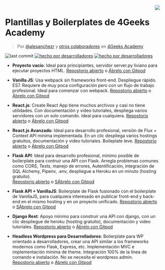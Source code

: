 <img align="right" src="https://assets.breatheco.de/apis/img/images.php?blob&random&cat=icon&tags=4geeks,32">

# Plantillas y Boilerplates de 4Geeks Academy

> Por [@alesanchezr](https://twitter.com/alesanchezr) y [otros colaboradores](https://github.com/4GeeksAcademy/Interactive-Tutorials/graphs/contributors) en [4Geeks Academy](http://4geeksacademy.co/)

![last commit](https://img.shields.io/github/last-commit/4geeksacademy/Templates-Boilerplates)
[![hecho por desarrolladores](https://img.shields.io/badge/build_by-Developers-blue)](https://breatheco.de)
[![hecho por desarrolladores](https://img.shields.io/twitter/follow/4geeksacademy?style=social&logo=twitter)](https://twitter.com/4geeksacademy)

- **Proyecto vacío**: Ideal para principiantes, servidor server.py liviano para ejecutar proyectos HTML.
[Repostorio abierto](https://github.com/4GeeksAcademy/html-hello) o [Ábrelo con Gitpod](https://gitpod.io#https://github.com/4GeeksAcademy/html-hello.git)

- **Vanilla JS**: Usa webpack sin frameworks front-end. Despliegue rápido. ES7. Requiere de muy poca configuración pero con un flujo de trabajo profesional. Ideal para comenzar con webpack.
[Repostorio abierto](https://github.com/4GeeksAcademy/vanillajs-hello) o [Ábrelo con Gitpod](https://gitpod.io#https://github.com/4GeeksAcademy/vanillajs-hello)

- **React.js**: Create React App tiene muchos archivos y casi no tiene utilidades. Con documentación y video tutoriales, despliega varios servidores con un solo comando. Ideal para cualquiera. 
[Repostorio abierto](https://github.com/4GeeksAcademy/react-hello) o [Ábrelo con Gitpod](https://gitpod.io#https://github.com/4GeeksAcademy/react-hello.git)

- **React.js Avanzado**: Ideal para desarrollo profesional, versión de Flux + Context API mínima implementada. En un clic despliega varios hostings gratuitos, documentación y video tutoriales. Boileplate leve.
[Repostorio abierto](https://github.com/4GeeksAcademy/react-hello-webapp) o [Ábrelo con Gitpod](https://gitpod.io#https://github.com/4GeeksAcademy/react-hello-webapp.git)

- **Flask API**: Ideal para desarrollo profesional, mínimo posible de boilerplate para contruir una API con Flask. Arregla problemas comunes como CORS, Tests, manejo de errores, Autentificación, integración de SQL Alchemy, Pipenv, .env, despliegue a Heroku en un minuto (hosting gratuito).  
[Repostorio abierto](https://github.com/4GeeksAcademy/flask-rest-hello) o [SÁbrelo con Gitpod](https://gitpod.io#https://github.com/4GeeksAcademy/flask-rest-hello.git)

- **Flask API + VanillaJS**: Boilerplate de Flask fusionado con el boilerplate de VanillaJS, para cualquiera interesado en publicar front-end y back-end en el mismo hosting y en un proyecto unificado.
[Repostorio abierto](https://github.com/4GeeksAcademy/flask-api-vanillajs-boilerplate) o [SÁbrelo con Gitpod](https://gitpod.io#https://github.com/4GeeksAcademy/flask-api-vanillajs-boilerplate)

- **Django Rest**: Apoyo mínimo para construir una API con django, con un clic despliegue de heroku (hosting gratuito), documentación y video tutoriales.
[Repostorio abierto](https://github.com/4GeeksAcademy/django-rest-hello) o [Ábrelo con Gitpod](https://gitpod.io#https://github.com/4GeeksAcademy/django-rest-hello.git)

- **Headless Wordpress para Desarrolladores**: Boilerplate para WP orientado a desarrolladores, crear una API similar a los frameworks modernos como Flask, Express, etc. Implementación MVC e implementación mínima de theme. Integración 100% de la línea de comando e instalación. No se necesita el wordpress admin.  
[Repostorio abierto](https://github.com/4GeeksAcademy/wordpress-hello) o [Ábrelo con Gitpod](https://gitpod.io#https://github.com/4GeeksAcademy/wordpress-hello.git)

